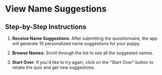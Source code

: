 # View Name Suggestions

## Step-by-Step Instructions

1. **Receive Name Suggestions**: After submitting the questionnaire, the app will generate 10 personalized name suggestions for your puppy.

2. **Browse Names**: Scroll through the list to see all the suggested names.

3. **Start Over**: If you'd like to try again, click on the "Start Over" button to retake the quiz and get new suggestions.
